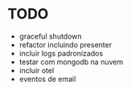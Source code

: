 # TODO

- graceful shutdown
- refactor incluindo presenter
- incluir logs padronizados
- testar com mongodb na nuvem
- incluir otel
- eventos de email